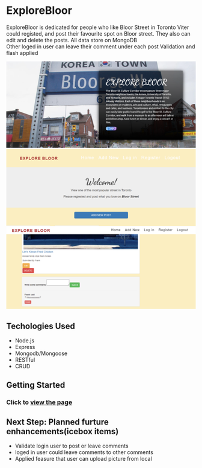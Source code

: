 # ExploreBloor

ExploreBloor is dedicated for people who like Bloor Street in Toronto
Viter could registed, and post their favourite spot on Bloor street. They also can edit and delete the posts. All data store on MongoDB      
Other loged in user can leave their comment under each post
Validation and flash applied

![Page One](public/images/Screenshot.png?raw=true "First page of game")
![Page Two](public/images/Screenshot2.png?raw=true "Second page of game")
![Page Three](public/images/Screenshot3.png?raw=true "Second page of game")


## Techologies Used

* Node.js
* Express
* Mongodb/Mongoose
* RESTful
* CRUD


## Getting Started

### Click to [view the page](https://explore-bloor.herokuapp.com)


## Next Step: Planned furture enhancements(icebox items)

* Validate login user to post or leave comments
* loged in user could leave comments to other comments
* Applied feasure that user can upload picture from local

